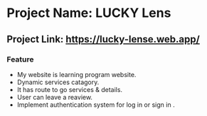 # Project Name: LUCKY Lens

## Project Link: https://lucky-lense.web.app/

### Feature
* My website is learning program  website.
* Dynamic services catagory.
* It has route to go services & details.
* User can leave a reaview.
* Implement authentication system for log in or sign in .
